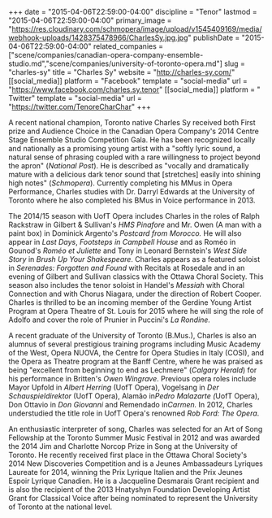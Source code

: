 +++
date = "2015-04-06T22:59:00-04:00"
discipline = "Tenor"
lastmod = "2015-04-06T22:59:00-04:00"
primary_image = "https://res.cloudinary.com/schmopera/image/upload/v1545409169/media/webhook-uploads/1428375478966/CharlesSy.jpg.jpg"
publishDate = "2015-04-06T22:59:00-04:00"
related_companies = ["scene/companies/canadian-opera-company-ensemble-studio.md","scene/companies/university-of-toronto-opera.md"]
slug = "charles-sy"
title = "Charles Sy"
website = "http://charles-sy.com/"
[[social_media]]
platform = "Facebook"
template = "social-media"
url = "https://www.facebook.com/charles.sy.tenor"
[[social_media]]
platform = " Twitter"
template = "social-media"
url = "https://twitter.com/TenoreCharChar"
+++

<p>
	A recent national champion, Toronto native Charles Sy received both First prize and Audience Choice in the Canadian Opera Company's 2014 Centre Stage Ensemble Studio Competition Gala. He has been recognized locally and nationally as a promising young artist with a "softly lyric sound, a natural sense of phrasing coupled with a rare willingness to project beyond the apron" (<em>National Post</em>). He is described as "vocally and dramatically mature with a delicious dark tenor sound that [stretches] easily into shining high notes" (<em>Schmopera</em>). Currently completing his MMus in Opera Performance, Charles studies with Dr. Darryl Edwards at the University of Toronto where he also completed his BMus in Voice performance in 2013.
</p>
<p>
	The 2014/15 season with UofT Opera includes Charles in the roles of Ralph Rackstraw in Gilbert &amp; Sullivan's <em>HMS Pinafore</em> and Mr. Owen (A man with a paint box) in Dominick Argento's <em>Postcard from Morocco. </em>He will also appear in <em>Last Days</em>, <em>Footsteps in Campbell House</em> and as Roméo in Gounod's <em>Roméo et Juliette</em> and Tony in Leonard Bernstein's <em>West Side Story</em> in <em>Brush Up Your Shakespeare</em>. Charles appears as a featured soloist in <em>Serenades: Forgotten and Found</em> with Recitals at Rosedale and in an evening of Gilbert and Sullivan classics with the Ottawa Choral Society. This season also includes the tenor soloist in Handel's <em>Messiah </em>with Choral Connection and with Chorus Niagara, under the direction of Robert Cooper. Charles is thrilled to be an incoming member of the Gerdine Young Artist Program at Opera Theatre of St. Louis for 2015 where he will sing the role of Adolfo and cover the role of Prunier in Puccini's <em>La Rondine.</em>
</p>
<p>
	A recent graduate of the University of Toronto (B.Mus.), Charles is also an alumnus of several prestigious training programs including Music Academy of the West, Opera NUOVA, the Centre for Opera Studies in Italy (COSI), and the Opera as Theatre program at the Banff Centre, where he was praised as being "excellent from beginning to end as Lechmere" (<em>Calgary Herald</em>) for his performance in Britten's <em>Owen Wingrave</em>. Previous opera roles include Mayor Upfold in <em>Albert Herring</em> (UofT Opera), Vogelsang in <em>Der Schauspieldirektor</em> (UofT Opera), Alamão in<em>Pedro Malazarte (</em>UofT Opera), Don Ottavio in <em>Don Giovanni </em>and Remendado in<em>Carmen. </em>In 2012, Charles understudied the title role in UofT Opera's renowned <em>Rob Ford: The Opera</em>.
</p>
<p>
	An enthusiastic interpreter of song, Charles was selected for an Art of Song Fellowship at the Toronto Summer Music Festival in 2012 and was awarded the 2014 Jim and Charlotte Norcop Prize in Song at the University of Toronto. He recently received first place in the Ottawa Choral Society's 2014 New Discoveries Competition and is a Jeunes Ambassadeurs Lyriques Laureate for 2014, winning the Prix Lyrique Italien and the Prix Jeunes Espoir Lyrique Canadien. He is a Jacqueline Desmarais Grant recipient and is also the recipient of the 2013 Hnatyshyn Foundation Developing Artist Grant for Classical Voice after being nominated to represent the University of Toronto at the national level.
</p>
